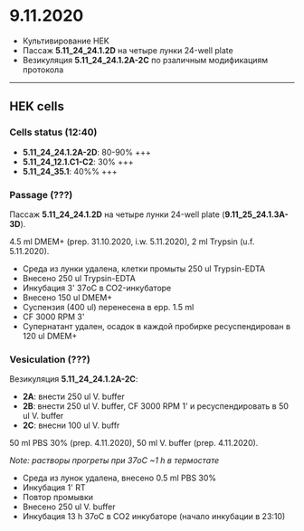 9.11.2020
=========

- Культивирование HEK
- Пассаж **5.11_24_24.1.2D** на четыре лунки 24-well plate
- Везикуляция **5.11_24_24.1.2A-2C** по рзаличным модификациям протокола

---

## HEK cells 
### Cells status (12:40)
- **5.11_24_24.1.2A-2D**: 80-90% +++
- **5.11_24_12.1.C1-C2**: 30% +++
- **5.11_24_35.1**: 40%% +++

### Passage (???)
Пассаж **5.11_24_24.1.2D** на четыре лунки 24-well plate (**9.11_25_24.1.3A-3D**).

4.5 ml DMEM+ (prep. 31.10.2020, i.w. 5.11.2020), 2 ml Trypsin (u.f. 5.11.2020).

- Среда из лунки удалена, клетки промыты 250 ul Trypsin-EDTA
- Внесено 250 ul Trypsin-EDTA
- Инкубация 3' 37oC в CO2-инкубаторе
- Внесено 150 ul DMEM+
- Суспензия (400 ul) перенесена в epp. 1.5 ml
- CF 3000 RPM 3'
- Супернатант удален, осадок в каждой пробирке ресуспендирован в 120 ul DMEM+

### Vesiculation (???)
Везикуляция **5.11_24_24.1.2A-2C**:
- **2A**: внести 250 ul V. buffer
- **2B**: внести 250 ul V. buffer, CF 3000 RPM 1' и ресуспендировать в 50 ul V. buffer
- **2C**: внесни 100 ul V. buffr

50 ml PBS 30% (prep. 4.11.2020), 50 ml V. buffer (prep. 4.11.2020).

*Note: растворы прогреты при 37oC \~1 h в термостате* 

- Среда из лунок удалена, внесено 0.5 ml PBS 30%
- Инкубация 1' RT
- Повтор промывки
- Внесено 250 ul V. buffer
- Инкубация 13 h 37oC в CO2 инкубаторе (начало инкубации в 23:10)